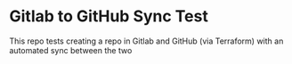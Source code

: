 # Gitlab to GitHub Sync Test

This repo tests creating a repo in Gitlab and GitHub (via Terraform) with an automated sync between the two
